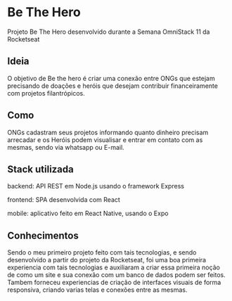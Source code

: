 # Be The Hero
Projeto Be The Hero desenvolvido durante a Semana OmniStack 11 da Rocketseat

## Ideia
O objetivo de Be the hero é criar uma conexão entre ONGs que estejam precisando de doações e heróis que desejam contribuir financeiramente com projetos filantrópicos.

## Como
ONGs cadastram seus projetos informando quanto dinheiro precisam arrecadar e os Heróis podem visualisar e entrar em contato com as mesmas, sendo via whatsapp ou E-mail.

## Stack utilizada
backend: API REST em Node.js usando o framework Express

frontend: SPA desenvolvida com React

mobile: aplicativo feito em React Native, usando o Expo

## Conhecimentos

Sendo o meu primeiro projeto feito com tais tecnologias, e sendo desenvolvido a partir do projeto da Rocketseat, 
foi uma boa primeira experiencia com tais tecnologias e auxiliaram a criar essa primeira noção de como um site 
e sua conexão com um banco de dados podem ser feitos. Tambem forneceu experiencias de criação de interfaces visuais 
de forma responsiva, criando varias telas e conexões entre as mesmas.
